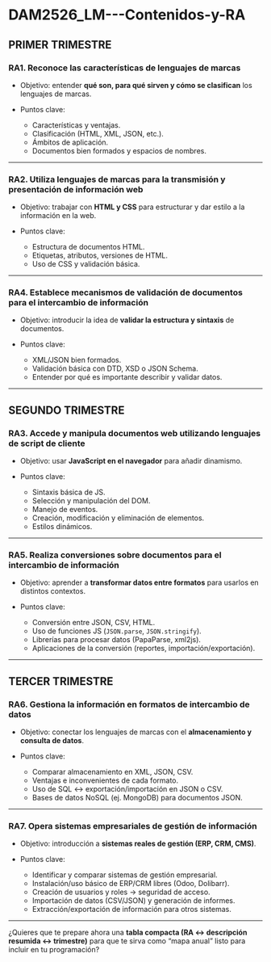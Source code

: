 # DAM2526_LM---Contenidos-y-RA

## PRIMER TRIMESTRE

### **RA1. Reconoce las características de lenguajes de marcas**

* Objetivo: entender **qué son, para qué sirven y cómo se clasifican** los lenguajes de marcas.
* Puntos clave:

  * Características y ventajas.
  * Clasificación (HTML, XML, JSON, etc.).
  * Ámbitos de aplicación.
  * Documentos bien formados y espacios de nombres.

---

### **RA2. Utiliza lenguajes de marcas para la transmisión y presentación de información web**

* Objetivo: trabajar con **HTML y CSS** para estructurar y dar estilo a la información en la web.
* Puntos clave:

  * Estructura de documentos HTML.
  * Etiquetas, atributos, versiones de HTML.
  * Uso de CSS y validación básica.

---

### **RA4. Establece mecanismos de validación de documentos para el intercambio de información**

* Objetivo: introducir la idea de **validar la estructura y sintaxis** de documentos.
* Puntos clave:

  * XML/JSON bien formados.
  * Validación básica con DTD, XSD o JSON Schema.
  * Entender por qué es importante describir y validar datos.

---

## SEGUNDO TRIMESTRE

### **RA3. Accede y manipula documentos web utilizando lenguajes de script de cliente**

* Objetivo: usar **JavaScript en el navegador** para añadir dinamismo.
* Puntos clave:

  * Sintaxis básica de JS.
  * Selección y manipulación del DOM.
  * Manejo de eventos.
  * Creación, modificación y eliminación de elementos.
  * Estilos dinámicos.

---

### **RA5. Realiza conversiones sobre documentos para el intercambio de información**

* Objetivo: aprender a **transformar datos entre formatos** para usarlos en distintos contextos.
* Puntos clave:

  * Conversión entre JSON, CSV, HTML.
  * Uso de funciones JS (`JSON.parse`, `JSON.stringify`).
  * Librerías para procesar datos (PapaParse, xml2js).
  * Aplicaciones de la conversión (reportes, importación/exportación).

---

## TERCER TRIMESTRE

### **RA6. Gestiona la información en formatos de intercambio de datos**

* Objetivo: conectar los lenguajes de marcas con el **almacenamiento y consulta de datos**.
* Puntos clave:

  * Comparar almacenamiento en XML, JSON, CSV.
  * Ventajas e inconvenientes de cada formato.
  * Uso de SQL ↔ exportación/importación en JSON o CSV.
  * Bases de datos NoSQL (ej. MongoDB) para documentos JSON.

---

### **RA7. Opera sistemas empresariales de gestión de información**

* Objetivo: introducción a **sistemas reales de gestión (ERP, CRM, CMS)**.
* Puntos clave:

  * Identificar y comparar sistemas de gestión empresarial.
  * Instalación/uso básico de ERP/CRM libres (Odoo, Dolibarr).
  * Creación de usuarios y roles → seguridad de acceso.
  * Importación de datos (CSV/JSON) y generación de informes.
  * Extracción/exportación de información para otros sistemas.

---


¿Quieres que te prepare ahora una **tabla compacta (RA ↔ descripción resumida ↔ trimestre)** para que te sirva como “mapa anual” listo para incluir en tu programación?
